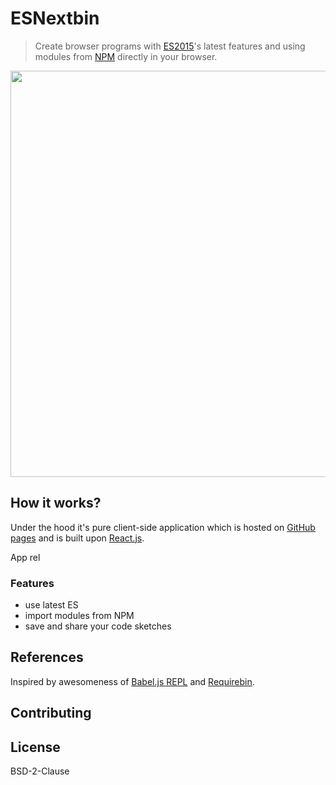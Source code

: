 # ESNextbin

> Create browser programs with [ES2015](https://babeljs.io/docs/learn-es2015/)'s latest features and using modules from [NPM](https://www.npmjs.com/) directly in your browser.

[<img src="https://dl.dropboxusercontent.com/u/100463011/esnextbin-beta-demo.gif" width="650" />](http://esnextb.in)

## How it works?

Under the hood it's pure client-side application which is hosted on [GitHub pages](https://pages.github.com/) and is built upon [React.js](https://facebook.github.io/react/). 

App rel

### Features

- use latest ES
- import modules from NPM 
- save and share your code sketches

## References

Inspired by awesomeness of [Babel.js REPL](http://babeljs.io/repl/) and [Requirebin](http://requirebin.com/).

## Contributing

## License

BSD-2-Clause
